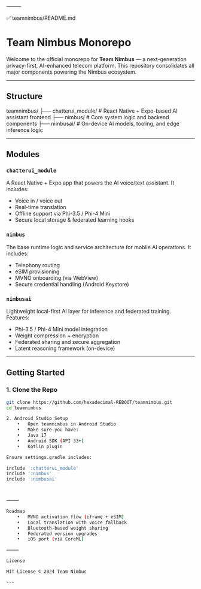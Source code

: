 ⸻

✅ teamnimbus/README.md

# Team Nimbus Monorepo

Welcome to the official monorepo for **Team Nimbus** — a next-generation privacy-first, AI-enhanced telecom platform. This repository consolidates all major components powering the Nimbus ecosystem.

---

## Structure

teamnimbus/
├── chatterui_module/   # React Native + Expo-based AI assistant frontend
├── nimbus/             # Core system logic and backend components
├── nimbusai/           # On-device AI models, tooling, and edge inference logic

---

## Modules

### `chatterui_module`
A React Native + Expo app that powers the AI voice/text assistant. It includes:
- Voice in / voice out
- Real-time translation
- Offline support via Phi-3.5 / Phi-4 Mini
- Secure local storage & federated learning hooks

### `nimbus`
The base runtime logic and service architecture for mobile AI operations. It includes:
- Telephony routing
- eSIM provisioning
- MVNO onboarding (via WebView)
- Secure credential handling (Android Keystore)

### `nimbusai`
Lightweight local-first AI layer for inference and federated training. Features:
- Phi-3.5 / Phi-4 Mini model integration
- Weight compression + encryption
- Federated sharing and secure aggregation
- Latent reasoning framework (on-device)

---

## Getting Started

### 1. Clone the Repo

```bash
git clone https://github.com/hexadecimal-REBOOT/teamnimbus.git
cd teamnimbus

2. Android Studio Setup
	•	Open teamnimbus in Android Studio
	•	Make sure you have:
	•	Java 17
	•	Android SDK (API 33+)
	•	Kotlin plugin

Ensure settings.gradle includes:

include ':chatterui_module'
include ':nimbus'
include ':nimbusai'



⸻

Roadmap
	•	MVNO activation flow (iframe + eSIM)
	•	Local translation with voice fallback
	•	Bluetooth-based weight sharing
	•	Federated version upgrades
	•	iOS port (via CoreML)

⸻

License

MIT License © 2024 Team Nimbus

---
